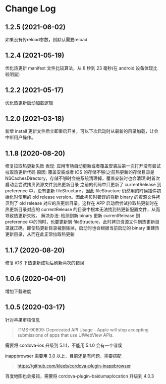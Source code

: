 # Change Log

## 1.2.5 (2021-06-02)

如果没有传reload参数，则默认需要reload

## 1.2.4 (2021-05-19)

优化热更新 manifest 文件比较算法，从 8 秒到 23 毫秒(在 android 设备体现比较明显)

## 1.2.2 (2021-05-17)

优化热更新启动加载逻辑

## 1.2.0 (2021-03-18)

新增 install 更新文件后立即重启开关，可以下次启动时从最新的目录加载，让会中断用户操作。

## 1.1.8 (2020-08-20)

修复拉取热更新失败
表现: 应用市场自动更新或者覆盖安装后第一次打开没有尝试拉取热更新代码
原因: 覆盖安装或者 iOS 的存储不够(之前热更新的存储目录是 NSCachesDirectory，存储不够时会被系统清理掉，覆盖安装时也会清理)时首次启动会尝试拷贝资源文件到热更新目录
之前的代码中只更新了 currentRelease 到 preference 中，没有更新 fileStructure，因此 fileStructure 仍然用的时候插件初始化时使用的 old release version。因此拷贝时错误的将新 binary 的资源文件拷贝到了 old release 对应的热更新目录。这样在 APP 启动后尝试拉取热更新时在热更新目录对应的 currentRelease 的目录中根本无法找到热更新配置文件，从而导致热更新失败。
解决办法: 检测到新 binary 更新 currentRelease 到 preference 中的同时，也要更新到 fileStructure，此时拷贝资源文件到热更新目录就正确。即使热更新目录被删除掉，启动时也会根据当前启动的 binary 重建热更新目录，从而在此正常拉取热更新

## 1.1.7 (2020-08-20)

修复 iOS 下热更新成功后刷新两次的错误

## 1.0.6 (2020-04-01)

增加下载进度

## 1.0.5 (2020-03-17)

针对苹果审核信息

> ITMS-90809: Deprecated API Usage - Apple will stop accepting submissions of apps that use UIWebView APIs.

需要将 cordova-ios 升级到 5.1.1，不能用 5.1.0 会有一个错误

inappbrowser 需要用 3.0 以上，目前还是有问题，需要搭配

> <https://github.com/kleeb/cordova-plugin-inappbrowser>

百度地图也会报错，需要将 cordova-plugin-baidumaplocation 升级到 4.0.3
